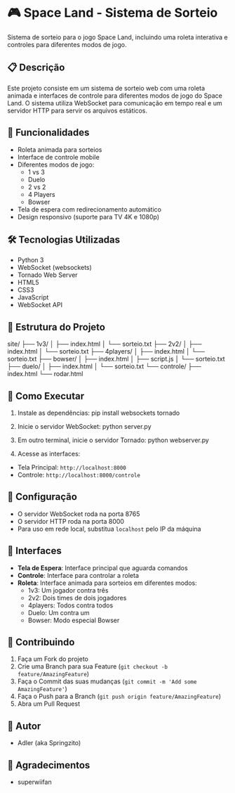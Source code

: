 # 🎮 Space Land - Sistema de Sorteio

Sistema de sorteio para o jogo Space Land, incluindo uma roleta interativa e controles para diferentes modos de jogo.

## 📋 Descrição

Este projeto consiste em um sistema de sorteio web com uma roleta animada e interfaces de controle para diferentes modos de jogo do Space Land. O sistema utiliza WebSocket para comunicação em tempo real e um servidor HTTP para servir os arquivos estáticos.

## 🚀 Funcionalidades

- Roleta animada para sorteios
- Interface de controle mobile
- Diferentes modos de jogo:
  - 1 vs 3
  - Duelo
  - 2 vs 2
  - 4 Players
  - Bowser
- Tela de espera com redirecionamento automático
- Design responsivo (suporte para TV 4K e 1080p)

## 🛠️ Tecnologias Utilizadas

- Python 3
- WebSocket (websockets)
- Tornado Web Server
- HTML5
- CSS3
- JavaScript
- WebSocket API

## 📁 Estrutura do Projeto

site/
├── 1v3/
│ ├── index.html
│ └── sorteio.txt
├── 2v2/
│ ├── index.html
│ └── sorteio.txt
├── 4players/
│ ├── index.html
│ └── sorteio.txt
├── bowser/
│ ├── index.html
│ ├── script.js
│ └── sorteio.txt
├── duelo/
│ ├── index.html
│ └── sorteio.txt
└── controle/
├── index.html
└── rodar.html

## 🚀 Como Executar

1. Instale as dependências:
pip install websockets tornado

2. Inicie o servidor WebSocket:
python server.py

3. Em outro terminal, inicie o servidor Tornado:
python webserver.py

4. Acesse as interfaces:
- Tela Principal: `http://localhost:8000`
- Controle: `http://localhost:8000/controle`

## 🔧 Configuração

- O servidor WebSocket roda na porta 8765
- O servidor HTTP roda na porta 8000
- Para uso em rede local, substitua `localhost` pelo IP da máquina

## 📱 Interfaces

- **Tela de Espera**: Interface principal que aguarda comandos
- **Controle**: Interface para controlar a roleta
- **Roleta**: Interface animada para sorteios em diferentes modos:
  - 1v3: Um jogador contra três
  - 2v2: Dois times de dois jogadores
  - 4players: Todos contra todos
  - Duelo: Um contra um
  - Bowser: Modo especial Bowser

## 🤝 Contribuindo

1. Faça um Fork do projeto
2. Crie uma Branch para sua Feature (`git checkout -b feature/AmazingFeature`)
3. Faça o Commit das suas mudanças (`git commit -m 'Add some AmazingFeature'`)
4. Faça o Push para a Branch (`git push origin feature/AmazingFeature`)
5. Abra um Pull Request

## 👥 Autor

- Adler (aka Springzito)

## 🙏 Agradecimentos

- superwiifan